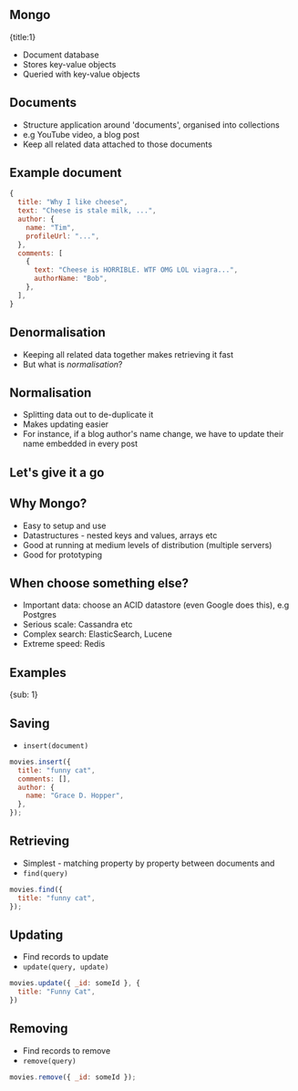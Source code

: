 ## Mongo
{title:1}

- Document database
- Stores key-value objects
- Queried with key-value objects

## Documents

- Structure application around 'documents', organised into collections
- e.g YouTube video, a blog post
- Keep all related data attached to those documents

## Example document

```javascript
{
  title: "Why I like cheese",
  text: "Cheese is stale milk, ...",
  author: {
    name: "Tim",
    profileUrl: "...",
  },
  comments: [
    {
      text: "Cheese is HORRIBLE. WTF OMG LOL viagra...",
      authorName: "Bob",
    },
  ],
}
```

## Denormalisation

- Keeping all related data together makes retrieving it fast
- But what is *normalisation*?

## Normalisation

- Splitting data out to de-duplicate it
- Makes updating easier
- For instance, if a blog author's name change, we have to update their name embedded in every post

## Let's give it a go


## Why Mongo?

- Easy to setup and use
- Datastructures - nested keys and values, arrays etc
- Good at running at medium levels of distribution (multiple servers)
- Good for prototyping

## When choose something else?

- Important data: choose an ACID datastore (even Google does this), e.g Postgres
- Serious scale: Cassandra etc
- Complex search: ElasticSearch, Lucene
- Extreme speed: Redis

## Examples
{sub: 1}

## Saving

- `insert(document)`

```javascript
movies.insert({
  title: "funny cat",
  comments: [],
  author: {
    name: "Grace D. Hopper",
  },
});
```

## Retrieving

- Simplest - matching property by property between documents and 
- `find(query)`

```javascript
movies.find({
  title: "funny cat",
});
```

## Updating

- Find records to update
- `update(query, update)`

```javascript
movies.update({ _id: someId }, {
  title: "Funny Cat",
})
```

## Removing

- Find records to remove
- `remove(query)`

```javascript
movies.remove({ _id: someId });
```
